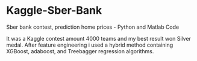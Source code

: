 # Kaggle-Sber-Bank
Sber bank contest, prediction home prices - Python and Matlab Code

It was a Kaggle contest amount 4000 teams and my best result won Silver medal. After feature engineering i used a hybrid method containing XGBoost, adaboost, and Treebagger regression algorithms.
